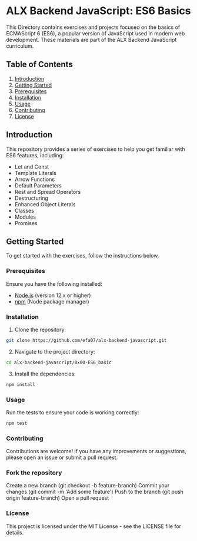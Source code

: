 # ALX Backend JavaScript: ES6 Basics

This Directory contains exercises and projects focused on the basics of ECMAScript 6 (ES6), a popular version of JavaScript used in modern web development. These materials are part of the ALX Backend JavaScript curriculum.

## Table of Contents

1. [Introduction](#introduction)
2. [Getting Started](#getting-started)
3. [Prerequisites](#prerequisites)
4. [Installation](#installation)
5. [Usage](#usage)
6. [Contributing](#contributing)
7. [License](#license)

## Introduction

This repository provides a series of exercises to help you get familiar with ES6 features, including:

- Let and Const
- Template Literals
- Arrow Functions
- Default Parameters
- Rest and Spread Operators
- Destructuring
- Enhanced Object Literals
- Classes
- Modules
- Promises

## Getting Started

To get started with the exercises, follow the instructions below.

### Prerequisites

Ensure you have the following installed:

- [Node.js](https://nodejs.org/) (version 12.x or higher)
- [npm](https://www.npmjs.com/) (Node package manager)

### Installation

1. Clone the repository:

```bash
git clone https://github.com/efa07/alx-backend-javascript.git
```
2. Navigate to the project directory:
```bash
cd alx-backend-javascript/0x00-ES6_basic
```
3. Install the dependencies:
```bash
npm install
```
### Usage
Run the tests to ensure your code is working correctly:
```bash
npm test
```
### Contributing
Contributions are welcome! If you have any improvements or suggestions, please open an issue or submit a pull request.

### Fork the repository
Create a new branch (git checkout -b feature-branch)
Commit your changes (git commit -m 'Add some feature')
Push to the branch (git push origin feature-branch)
Open a pull request
### License
This project is licensed under the MIT License - see the LICENSE file for details.



